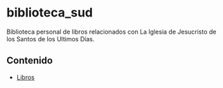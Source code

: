 # biblioteca_sud
Biblioteca personal de libros relacionados con La Iglesia de Jesucristo de los Santos de los Ultimos Días.
## Contenido
* [Libros](#libros)
